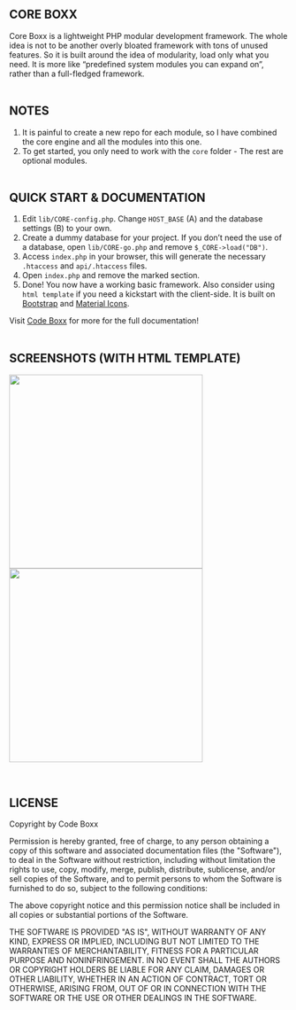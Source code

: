 ## CORE BOXX
Core Boxx is a lightweight PHP modular development framework. The whole idea is not to be another overly bloated framework with tons of unused features. So it is built around the idea of modularity, load only what you need. It is more like “predefined system modules you can expand on”, rather than a full-fledged framework.
<br><br>


## NOTES
1) It is painful to create a new repo for each module, so I have combined the core engine and all the modules into this one.
2) To get started, you only need to work with the `core` folder - The rest are optional modules.
<br><br>


## QUICK START & DOCUMENTATION
1) Edit `lib/CORE-config.php`. Change `HOST_BASE` (A) and the database settings (B) to your own.
2) Create a dummy database for your project. If you don’t need the use of a database, open `lib/CORE-go.php` and remove `$_CORE->load("DB")`.
3) Access `index.php` in your browser, this will generate the necessary `.htaccess` and `api/.htaccess` files.
4) Open `index.php` and remove the marked section.
5) Done! You now have a working basic framework. Also consider using `html template` if you need a kickstart with the client-side. It is built on [Bootstrap](https://getbootstrap.com/) and [Material Icons](https://fonts.google.com/icons).

Visit [Code Boxx](https://code-boxx.com/core-boxx-php-rapid-development-framework/) for more for the full documentation!
<br><br>


## SCREENSHOTS (WITH HTML TEMPLATE)
<p float="left">
  <img width="350" style="inline-block" src="https://code-boxx.com/wp-content/uploads/2021/12/cb-html-1a.png">
  <img width="350" style="inline-block" src="https://code-boxx.com/wp-content/uploads/2021/12/cb-html-2a.png">
</p><br>


## LICENSE
Copyright by Code Boxx

Permission is hereby granted, free of charge, to any person obtaining a copy
of this software and associated documentation files (the "Software"), to deal
in the Software without restriction, including without limitation the rights
to use, copy, modify, merge, publish, distribute, sublicense, and/or sell
copies of the Software, and to permit persons to whom the Software is
furnished to do so, subject to the following conditions:

The above copyright notice and this permission notice shall be included in all
copies or substantial portions of the Software.

THE SOFTWARE IS PROVIDED "AS IS", WITHOUT WARRANTY OF ANY KIND, EXPRESS OR
IMPLIED, INCLUDING BUT NOT LIMITED TO THE WARRANTIES OF MERCHANTABILITY,
FITNESS FOR A PARTICULAR PURPOSE AND NONINFRINGEMENT. IN NO EVENT SHALL THE
AUTHORS OR COPYRIGHT HOLDERS BE LIABLE FOR ANY CLAIM, DAMAGES OR OTHER
LIABILITY, WHETHER IN AN ACTION OF CONTRACT, TORT OR OTHERWISE, ARISING FROM,
OUT OF OR IN CONNECTION WITH THE SOFTWARE OR THE USE OR OTHER DEALINGS IN THE
SOFTWARE.

